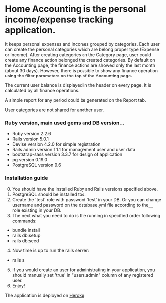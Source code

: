 # Home Accounting is the personal income/expense tracking application.

It keeps personal expenses and incomes grouped by categories. Each user can create the personal categories which are belong proper type (Expense or Income). After creating categories on the Category page, user could create any finance action belonged the created categories.
By default on the Accounting page, the finance actions are showed only the last month (about 30 days). However, there is possible to show any finance operation using the filter parameters on the top of the Accounting page.

The current user balance is displayed in the header on every page. It is calculated by all finance operations.

A simple report for any period could be generated on the Report tab.

User categories are not shared for another user.

### Ruby version, main used gems and DB version...

* Ruby 				version 2.2.6
* Rails 			version 5.0.1
* Devise 			version 4.2.0 	for simple registration
* Rails admin 		version 1.1.1	for management user and user data
* bootstrap-sass 	version 3.3.7	for design of application
* pg 				version 0.19.0
* PostgreSQL		version 9.6

### Installation guide

0. You should have the installed Ruby and Rails versions specified above.
1. PostgreSQL should be installed too.
2. Create the 'test' role with password 'test' in your DB. Or you can change username and password on the database.yml file according to the``__`` role existing in your DB.
3. The next what you need to do is the running in specified order following commands: 
 - bundle install
 - rails db:setup
 - rails db:seed
4. Now time is up to run the rails server:
 - rails s
5. If you would create an user for administrating in your application, you should manually set 'true' in "users.admin" column of any registered user.
6. Enjoy!

The application is deployed on [Heroku](https://home-accounting.herokuapp.com)